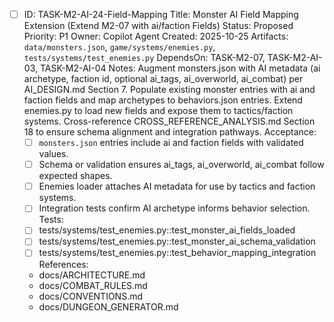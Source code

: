 - [ ] ID: TASK-M2-AI-24-Field-Mapping
  Title: Monster AI Field Mapping Extension (Extend M2-07 with ai/faction Fields)
  Status: Proposed
  Priority: P1
  Owner: Copilot Agent
  Created: 2025-10-25
  Artifacts: `data/monsters.json`, `game/systems/enemies.py`, `tests/systems/test_enemies.py`
  DependsOn: TASK-M2-07, TASK-M2-AI-03, TASK-M2-AI-04
  Notes:
  Augment monsters.json with AI metadata (ai archetype, faction id, optional ai_tags, ai_overworld, ai_combat) per AI_DESIGN.md Section 7.
  Populate existing monster entries with ai and faction fields and map archetypes to behaviors.json entries.
  Extend enemies.py to load new fields and expose them to tactics/faction systems.
  Cross-reference CROSS_REFERENCE_ANALYSIS.md Section 18 to ensure schema alignment and integration pathways.
  Acceptance:
  - [ ] `monsters.json` entries include ai and faction fields with validated values.
  - [ ] Schema or validation ensures ai_tags, ai_overworld, ai_combat follow expected shapes.
  - [ ] Enemies loader attaches AI metadata for use by tactics and faction systems.
  - [ ] Integration tests confirm AI archetype informs behavior selection.
  Tests:
  - [ ] tests/systems/test_enemies.py::test_monster_ai_fields_loaded
  - [ ] tests/systems/test_enemies.py::test_monster_ai_schema_validation
  - [ ] tests/systems/test_enemies.py::test_behavior_mapping_integration
  References:
  - docs/ARCHITECTURE.md
  - docs/COMBAT_RULES.md
  - docs/CONVENTIONS.md
  - docs/DUNGEON_GENERATOR.md
